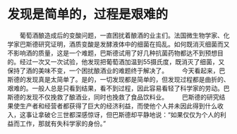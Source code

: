# 发现是简单的，过程是艰难的
　　葡萄酒酿造成后的变酸问题，一直困扰着酿酒的业主们。法国微生物学家、化学家巴斯德研究证明，酒质变酸是发酵液体中的细菌在捣乱。如何既消灭细菌而又不影响酒的质量，这是一个难题，巴斯德试用了好几种抗菌药物都达不到预想目的。经过一次又一次试验，他发现把葡萄酒加温到55摄氏度，既消灭了细菌，又保持了酒的美味不变，一个困扰酿酒业的难题终于解决了。 
　　今天看起来，巴斯德的发现真是太简单了。是的，一切发现都是简单的，但发现过程都是曲折的、艰难的。一般人总是只看到结果，看不到过程，因此容易看轻了科学家的劳动。巴斯德的发现不仅挽救了酿酒业，同时也挽救了食品饮料业。 
　　巴斯德的研究结果使生产者和经营者都获得了巨大的经济利益，而使他个人并未因此得到什么收入，这事让拿破仑三世都深感惊讶，但巴斯德却平静地说：“如果仅仅为个人的利益而工作，那就有失科学家的身份。”
 